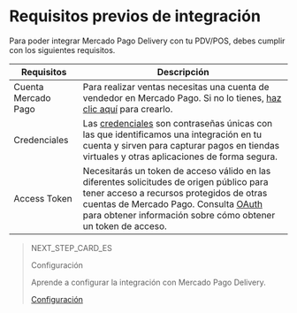 # Requisitos previos de integración

Para poder integrar Mercado Pago Delivery con tu PDV/POS, debes cumplir con los siguientes requisitos.

| Requisitos | Descripción |
|---|---|
|Cuenta Mercado Pago| Para realizar ventas necesitas una cuenta de vendedor en Mercado Pago. Si no lo tienes, [haz clic aquí](https://www.mercadopago[FAKER][URL][DOMAIN]/hub/registration/landing) para crearlo.|
|Credenciales| Las [credenciales](https://www.mercadopago[FAKER][URL][DOMAIN]/developers/es/guides/resources/credentials) son contraseñas únicas con las que identificamos una integración en tu cuenta y sirven para capturar pagos en tiendas virtuales y otras aplicaciones de forma segura.|
|Access Token| Necesitarás un token de acceso válido en las diferentes solicitudes de origen público para tener acceso a recursos protegidos de otras cuentas de Mercado Pago. Consulta [OAuth](https://www.mercadopago[FAKER][URL][DOMAIN]/developers/es/guides/security/oauth/introduction) para obtener información sobre cómo obtener un token de acceso.|

> NEXT_STEP_CARD_ES
>
> Configuración
>
> Aprende a configurar la integración con Mercado Pago Delivery.
>
> [Configuración](https://www.mercadopago[FAKER][URL][DOMAIN]/developers/es/guides/mp-delivery/configuration)